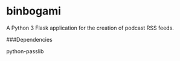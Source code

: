 binbogami
=========

A Python 3 Flask application for the creation of podcast RSS feeds.

###Dependencies

python-passlib
